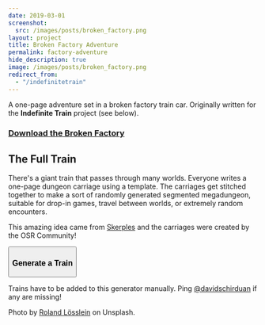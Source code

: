 ```yaml
---
date: 2019-03-01
screenshot:
  src: /images/posts/broken_factory.png
layout: project
title: Broken Factory Adventure
permalink: factory-adventure
hide_description: true
image: /images/posts/broken_factory.png
redirect_from:
  - "/indefinitetrain"
---
```


A one-page adventure set in a broken factory train car. Originally written for the **Indefinite Train** project (see below).

<div class="row centerButtons">
      <div class="col-md-8 col-8">
    <a class="btn bonemarshes-btn" href="/files/Broken_Factory.pdf" target="_blank">
      <h3>Download the Broken Factory</h3>
    </a>
  </div>
</div>

## The Full Train

There's a giant train that passes through many worlds. Everyone writes a one-page dungeon carriage using a template. The carriages get stitched together to make a sort of randomly generated segmented megadungeon, suitable for drop-in games, travel between worlds, or extremely random encounters. 

This amazing idea came from [Skerples](https://coinsandscrolls.blogspot.com/2019/03/osr-indefinite-train-community-project.html) and the carriages were created by the OSR Community!

<div class="row centerButtons">
  <div class="col-md-8 col-8 tightSpacing buttonWrapper"><button id="wielderButton" class="btn bonemarshes-btn" onclick="cars()"><h3>Generate a Train</h3></button></div>
</div>

<div id="trainCard" style="display:none;"></div>

Trains have to be added to this generator manually. Ping [@davidschirduan](https://twitter.com/DavidSchirduan) if any are missing!

Photo by [Roland Lösslein](https://unsplash.com/photos/DmDYX_ltI48?utm_source=unsplash&utm_medium=referral&utm_content=creditCopyText) on Unsplash.

<script>
/*
To update the Train IDs, open up skerples train folder: 
https://drive.google.com/drive/folders/1VVITqjOQLiF_B499bA7ouloqAd4qUpfO?usp=sharing

For each carriage, click on it.
  In the top right click "open in new window"
  Copy the url into the list

*/

var car = "";
var trainHTML = "";

function cars(){

trainURLs=[
"https://drive.google.com/file/d/1SmBngRL2EQd8kcpQE6LAAOavLBM-wObY/view",
"https://drive.google.com/file/d/1YWr_Hgi4cGVPcXRkD3ZtGAoo0hK0kmji/view",
"https://drive.google.com/file/d/1t_ciwZbjFsw4yp33lS3J0KZRAiPeTZPx/view",
"https://drive.google.com/file/d/1iC-sCQXvhOWx-1NwJnxPEnArMGCnX5CE/view",
"https://drive.google.com/file/d/1sSHQhnrpUf9Pe9WSoD0IK2HSlytLFZRI/view",
"https://drive.google.com/file/d/1aMGx5pRmLokPnhvpjjP6XiRozKSMjPNK/view",
"https://drive.google.com/file/d/1q3JqythzLNgKGmqy9bfqImuUTTHLFJfX/view",
"https://drive.google.com/file/d/1e4I6BG6htTdASA318ftUg6nvLGjELbP4/view",
"https://drive.google.com/file/d/1UbC9uR3j7eTNaD4yvYZ1yclFK-DWEkhm/view",
"https://drive.google.com/file/d/1KAoBq1VUUtOEUZvLAhRkn_hlgknjWstR/view",
"https://drive.google.com/file/d/1ni8xPU_FWR-Y0AkgwlWexp7y9JSr0B48/view",
"https://drive.google.com/file/d/146OFmicCLq-mgrX8vgN__yd_u8vtcqhk/view",
"https://drive.google.com/file/d/1ekJhwXE98h-GI59bgLOopgMOr1i0_1zG/view",
"https://drive.google.com/file/d/1_gFaC0bp-Ju1btY3R4e9U8c_9MWb_V6j/view"
];

for(i in trainURLs){

  car = trainURLs.splice(Math.floor(Math.random()*trainURLs.length), 1);
  console.log(car);
  console.log(trainURLs);
  car = car[0].replace("https://drive.google.com/file/d/", "");
  car = car.replace("/view", "");
  trainHTML = trainHTML + 
    "<div class='pdf-container'><iframe src=\"https://drive.google.com/file/d/" +
    car + "/preview\"></iframe></div>";

}

document.getElementById("trainCard").innerHTML = trainHTML;

document.getElementById("trainCard").style = "";
}

</script>